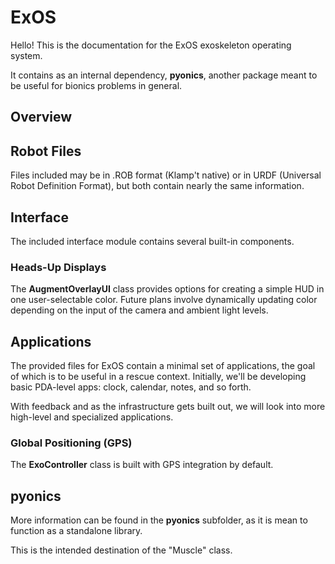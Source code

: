 # ExOS

Hello! This is the documentation for the ExOS exoskeleton operating system.

It contains as an internal dependency, **pyonics**, another package meant
to be useful for bionics problems in general.

## Overview

## Robot Files
Files included may be in .ROB format (Klamp't native) or in URDF (Universal Robot Definition Format), but both contain nearly the same information.

## Interface

The included interface module contains several built-in components.

### Heads-Up Displays

The **AugmentOverlayUI** class provides options for creating a simple HUD in one user-selectable color.
Future plans involve dynamically updating color depending on the input of the camera and ambient light levels.

## Applications
The provided files for ExOS contain a minimal set of applications, the goal of which is to 
be useful in a rescue context. Initially, we'll be developing basic PDA-level apps: clock, calendar, notes, and so forth.

With feedback and as the infrastructure gets built out, we will look into more high-level and specialized applications.

### Global Positioning (GPS)

The **ExoController** class is built with GPS integration by default.

## pyonics

More information can be found in the **pyonics** subfolder, as it is mean to function
as a standalone library.

This is the intended destination of the "Muscle" class.